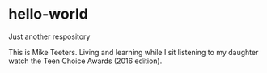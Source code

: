 # hello-world
Just another respository

This is Mike Teeters. Living and learning while I sit listening to my daughter watch the Teen Choice Awards (2016 edition).
